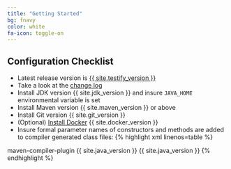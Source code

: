 ```yaml
---
title: "Getting Started"
bg: fnavy
color: white
fa-icon: toggle-on
---
```


## Configuration Checklist
- Latest release version is [{{ site.testify_version }}][maven-central]
- Take a look at the [change log][changelog]
- Install JDK version {{ site.jdk_version }} and insure `JAVA_HOME` environmental variable is set
- Install Maven version {{ site.maven_version }} or above
- Install Git version {{ site.git_version }}
- (Optional) [Install Docker](#install-docker) {{ site.docker_version }}
- Insure formal parameter names of constructors and methods are added to
compiler generated class files:
{% highlight xml linenos=table %}
<plugin>
    <artifactId>maven-compiler-plugin</artifactId>
    <configuration>
        <source>{{ site.java_version }}</source>
        <target>{{ site.java_version }}</target>
        <compilerArguments>
            <!-- Enable runtime discovery of parameter names -->
            <parameters />
        </compilerArguments>
    </configuration>
</plugin>
{% endhighlight %}

[changelog]: https://github.com/testify-project/testify/blob/master/CHANGELOG.md
[maven-central]: http://repo1.maven.org/maven2/org/testifyproject

